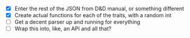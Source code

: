 - [X] Enter the rest of the JSON from D&D manual, or something different
- [X] Create actual functions for each of the traits, with a random int
- [ ] Get a decent parser up and running for everything
- [ ] Wrap this into, like, an API and all that?